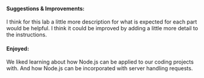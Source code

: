 #### Suggestions & Improvements:

I think for this lab a little more description for what is expected for each part would be helpful. I think it could be improved by adding a little more detail to the instructions.

#### Enjoyed:

We liked learning about how Node.js can be applied to our coding projects with. And how Node.js can be incorporated with server handling requests.
